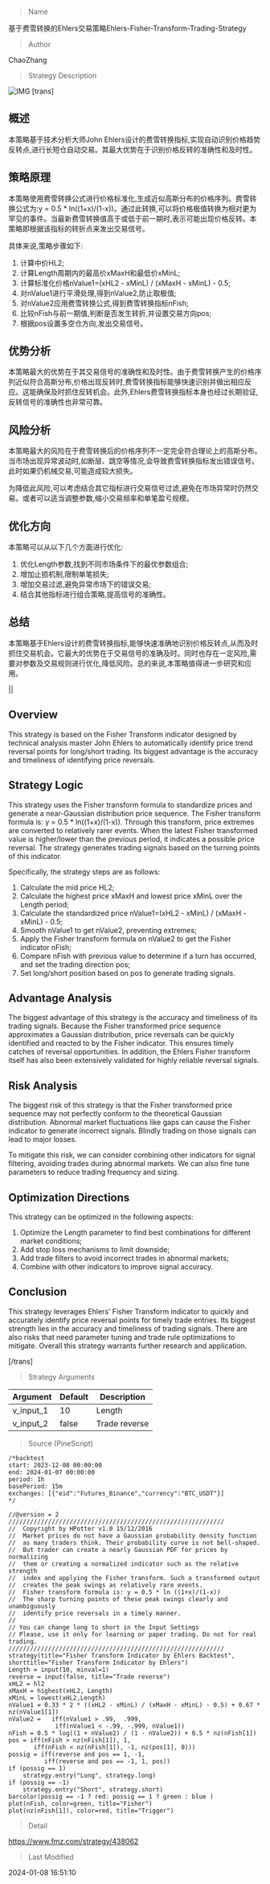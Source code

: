 
> Name

基于费雪转换的Ehlers交易策略Ehlers-Fisher-Transform-Trading-Strategy

> Author

ChaoZhang

> Strategy Description

![IMG](https://www.fmz.com/upload/asset/b442941fd17807024a.png)
[trans]

## 概述

本策略基于技术分析大师John Ehlers设计的费雪转换指标,实现自动识别价格趋势反转点,进行长短仓自动交易。其最大优势在于识别价格反转的准确性和及时性。

## 策略原理

本策略使用费雪转换公式进行价格标准化,生成近似高斯分布的价格序列。费雪转换公式为:y = 0.5 * ln((1+x)/(1-x))。通过此转换,可以将价格极值转换为相对更为罕见的事件。当最新费雪转换值高于或低于前一期时,表示可能出现价格反转。本策略即根据该指标的转折点来发出交易信号。

具体来说,策略步骤如下:

1. 计算中价HL2;
2. 计算Length周期内的最高价xMaxH和最低价xMinL;  
3. 计算标准化价格nValue1=(xHL2 - xMinL) / (xMaxH - xMinL) - 0.5;
4. 对nValue1进行平滑处理,得到nValue2,防止取极值;
5. 对nValue2应用费雪转换公式,得到费雪转换指标nFish;
6. 比较nFish与前一期值,判断是否发生转折,并设置交易方向pos;
7. 根据pos设置多空仓方向,发出交易信号。

## 优势分析

本策略最大的优势在于其交易信号的准确性和及时性。由于费雪转换产生的价格序列近似符合高斯分布,价格出现反转时,费雪转换指标能够快速识别并做出相应反应。这能确保及时抓住反转机会。此外,Ehlers费雪转换指标本身也经过长期验证,反转信号的准确性也非常可靠。

## 风险分析 

本策略最大的风险在于费雪转换后的价格序列不一定完全符合理论上的高斯分布。当市场出现异常波动时,如断层、跳空等情况,会导致费雪转换指标发出错误信号。此时如果仍机械交易,可能造成较大损失。

为降低此风险,可以考虑结合其它指标进行交易信号过滤,避免在市场异常时仍然交易。或者可以适当调整参数,缩小交易频率和单笔盈亏规模。

## 优化方向

本策略可以从以下几个方面进行优化:

1. 优化Length参数,找到不同市场条件下的最优参数组合;
2. 增加止损机制,限制单笔损失; 
3. 增加交易过滤,避免异常市场下的错误交易;
4. 结合其他指标进行组合策略,提高信号的准确性。

## 总结

本策略基于Ehlers设计的费雪转换指标,能够快速准确地识别价格反转点,从而及时抓住交易机会。它最大的优势在于交易信号的准确及时。同时也存在一定风险,需要对参数及交易规则进行优化,降低风险。总的来说,本策略值得进一步研究和应用。

||

## Overview

This strategy is based on the Fisher Transform indicator designed by technical analysis master John Ehlers to automatically identify price trend reversal points for long/short trading. Its biggest advantage is the accuracy and timeliness of identifying price reversals.

## Strategy Logic

This strategy uses the Fisher transform formula to standardize prices and generate a near-Gaussian distribution price sequence. The Fisher transform formula is: y = 0.5 * ln((1+x)/(1-x)). Through this transform, price extremes are converted to relatively rarer events. When the latest Fisher transformed value is higher/lower than the previous period, it indicates a possible price reversal. The strategy generates trading signals based on the turning points of this indicator.  

Specifically, the strategy steps are as follows:

1. Calculate the mid price HL2;
2. Calculate the highest price xMaxH and lowest price xMinL over the Length period;
3. Calculate the standardized price nValue1=(xHL2 - xMinL) / (xMaxH - xMinL) - 0.5;  
4. Smooth nValue1 to get nValue2, preventing extremes;
5. Apply the Fisher transform formula on nValue2 to get the Fisher indicator nFish;
6. Compare nFish with previous value to determine if a turn has occurred, and set the trading direction pos;
7. Set long/short position based on pos to generate trading signals.

## Advantage Analysis

The biggest advantage of this strategy is the accuracy and timeliness of its trading signals. Because the Fisher transformed price sequence approximates a Gaussian distribution, price reversals can be quickly identified and reacted to by the Fisher indicator. This ensures timely catches of reversal opportunities. In addition, the Ehlers Fisher transform itself has also been extensively validated for highly reliable reversal signals.  

## Risk Analysis

The biggest risk of this strategy is that the Fisher transformed price sequence may not perfectly conform to the theoretical Gaussian distribution. Abnormal market fluctuations like gaps can cause the Fisher indicator to generate incorrect signals. Blindly trading on those signals can lead to major losses.

To mitigate this risk, we can consider combining other indicators for signal filtering, avoiding trades during abnormal markets. We can also fine tune parameters to reduce trading frequency and sizing.

## Optimization Directions 

This strategy can be optimized in the following aspects:

1. Optimize the Length parameter to find best combinations for different market conditions;  
2. Add stop loss mechanisms to limit downside;
3. Add trade filters to avoid incorrect trades in abnormal markets; 
4. Combine with other indicators to improve signal accuracy.

## Conclusion

This strategy leverages Ehlers’ Fisher Transform indicator to quickly and accurately identify price reversal points for timely trade entries. Its biggest strength lies in the accuracy and timeliness of trading signals. There are also risks that need parameter tuning and trade rule optimizations to mitigate. Overall this strategy warrants further research and application.

[/trans]

> Strategy Arguments



|Argument|Default|Description|
|----|----|----|
|v_input_1|10|Length|
|v_input_2|false|Trade reverse|


> Source (PineScript)

``` pinescript
/*backtest
start: 2023-12-08 00:00:00
end: 2024-01-07 00:00:00
period: 1h
basePeriod: 15m
exchanges: [{"eid":"Futures_Binance","currency":"BTC_USDT"}]
*/

//@version = 2
////////////////////////////////////////////////////////////
//  Copyright by HPotter v1.0 15/12/2016
// 	Market prices do not have a Gaussian probability density function
// 	as many traders think. Their probability curve is not bell-shaped.
// 	But trader can create a nearly Gaussian PDF for prices by normalizing
// 	them or creating a normalized indicator such as the relative strength
// 	index and applying the Fisher transform. Such a transformed output 
// 	creates the peak swings as relatively rare events.
// 	Fisher transform formula is: y = 0.5 * ln ((1+x)/(1-x))
// 	The sharp turning points of these peak swings clearly and unambiguously
// 	identify price reversals in a timely manner. 
//
// You can change long to short in the Input Settings
// Please, use it only for learning or paper trading. Do not for real trading.
////////////////////////////////////////////////////////////
strategy(title="Fisher Transform Indicator by Ehlers Backtest", shorttitle="Fisher Transform Indicator by Ehlers")
Length = input(10, minval=1)
reverse = input(false, title="Trade reverse")
xHL2 = hl2
xMaxH = highest(xHL2, Length)
xMinL = lowest(xHL2,Length)
nValue1 = 0.33 * 2 * ((xHL2 - xMinL) / (xMaxH - xMinL) - 0.5) + 0.67 * nz(nValue1[1])
nValue2 =   iff(nValue1 > .99,  .999,
	         iff(nValue1 < -.99, -.999, nValue1))
nFish = 0.5 * log((1 + nValue2) / (1 - nValue2)) + 0.5 * nz(nFish[1])
pos = iff(nFish > nz(nFish[1]), 1,
	   iff(nFish < nz(nFish[1]), -1, nz(pos[1], 0))) 
possig = iff(reverse and pos == 1, -1,
          iff(reverse and pos == -1, 1, pos))	   
if (possig == 1) 
    strategy.entry("Long", strategy.long)
if (possig == -1)
    strategy.entry("Short", strategy.short)	   	    
barcolor(possig == -1 ? red: possig == 1 ? green : blue )
plot(nFish, color=green, title="Fisher")
plot(nz(nFish[1]), color=red, title="Trigger")
```

> Detail

https://www.fmz.com/strategy/438062

> Last Modified

2024-01-08 16:51:10
